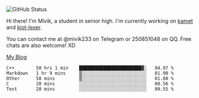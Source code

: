 ![GitHub Status](https://github-readme-stats.vercel.app/api?show_icons=true&username=Mivik)

Hi there! I'm Mivik, a student in senior high. I'm currently working on [kamet](https://github.com/Mivik/kamet) and [kiot-lexer](https://github.com/KiotLand/kiot-lexer).

You can contact me at @mivik233 on Telegram or 250851048 on QQ. Free chats are also welcome! XD

[My Blog](https://mivik.gitee.io)

<!--START_SECTION:waka-->
```text
C++        58 hrs 1 min    ███████████████████████▓░   94.97 % 
Markdown   1 hr 9 mins     ▒░░░░░░░░░░░░░░░░░░░░░░░░   01.90 % 
Other      58 mins         ▒░░░░░░░░░░░░░░░░░░░░░░░░   01.60 % 
C          20 mins         ░░░░░░░░░░░░░░░░░░░░░░░░░   00.56 % 
Text       20 mins         ░░░░░░░░░░░░░░░░░░░░░░░░░   00.55 % 
```
<!--END_SECTION:waka-->
